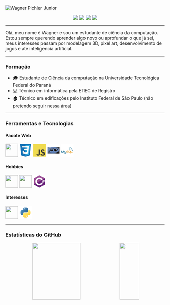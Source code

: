 ![Wagner Pichler Junior](https://user-images.githubusercontent.com/51832038/154328358-1e113059-a2a8-48c2-94b0-becf4db3498d.gif) <br>

<div align = "center">
  
[<img src="https://img.shields.io/badge/Gmail-D14836?style=for-the-badge&logo=gmail&logoColor=white" height="40">](mailto:waguinho.pichler@gmail.com "waguinho.pichler@gmail.com")
[<img src="https://img.shields.io/badge/Twitter-1DA1F2?style=for-the-badge&logo=twitter&logoColor=white" height="40">](https://twitter.com/ppichlerr "@ppichlerr")
[<img src="https://img.shields.io/badge/LinkedIn-0077B5?style=for-the-badge&logo=linkedin&logoColor=white" height="40">](https://www.linkedin.com/in/wagnerpic/ "wagnerpic")
[<img src="https://img.shields.io/badge/Itch.io-FA5C5C?style=for-the-badge&logo=itch.io&logoColor=white" height="40">](https://cacatua.itch.io "Cacatua")
  
</div>

<hr>

Olá, meu nome é Wagner e sou um estudante de ciência da computação. Estou sempre querendo aprender algo novo ou aprofundar o que já sei, meus interesses passam por modelagem 3D, pixel art, desenvolvimento de jogos e até inteligencia artificial. 

<hr>

### Formação
- 🎓 Estudante de Ciência da computação na Universidade Tecnológica Federal do Paraná
- 💻 Técnico em informática pela ETEC de Registro
- 🏠 Técnico em edificações pelo Instituto Federal de São Paulo (não pretendo seguir nessa área)

<hr>

### Ferramentas e Tecnologias

#### Pacote Web
[<img src="https://cdn.jsdelivr.net/gh/devicons/devicon/icons/html5/html5-original.svg" width="40" height="40">](https://www.w3schools.com/html/ "HTML5")
[<img src="https://raw.githubusercontent.com/devicons/devicon/master/icons/css3/css3-original.svg" width="40" height="40">](https://www.w3schools.com/css/ "CSS3")
[<img src="https://raw.githubusercontent.com/devicons/devicon/master/icons/javascript/javascript-original.svg" width="40" height="40">](https://developer.mozilla.org/en-US/docs/Web/JavaScript "JavaScript")
[<img src="https://raw.githubusercontent.com/devicons/devicon/master/icons/php/php-original.svg" width="40" height="40">](https://www.php.net "PHP")
[<img src="https://raw.githubusercontent.com/devicons/devicon/master/icons/mysql/mysql-original-wordmark.svg" width="40" height="40">](https://www.mysql.com/ "MySql")

#### Hobbies
[<img src="https://download.blender.org/branding/community/blender_community_badge_white.svg" width="40" height="40">](https://www.blender.org/ "Blender")
[<img src="https://www.vectorlogo.zone/logos/unity3d/unity3d-icon.svg" width="40" height="40">](https://unity.com/ "Unity")
[<img src="https://raw.githubusercontent.com/devicons/devicon/master/icons/csharp/csharp-original.svg" width="40" height="40">](https://www.w3schools.com/cs/ "CSharp")

#### Interesses
[<img src="https://cdn.jsdelivr.net/gh/devicons/devicon/icons/nodejs/nodejs-original.svg" width="40" height="40">](https://nodejs.org "NodeJs")
[<img src="https://raw.githubusercontent.com/devicons/devicon/master/icons/python/python-original.svg" width="40" height="40">](https://www.python.org "Python")

<hr>

### Estatísticas do GitHub
<div align="center">
  <img  width="55%" height="180em" src="https://github-readme-stats.vercel.app/api?username=waguip&show_icons=true&count_private=true&locale=pt-BR&theme=codeSTACKr"/>
  <img  width="35%" height="180em" src="https://github-readme-stats.vercel.app/api/top-langs/?username=waguip&layout=default&theme=codeSTACKr&custom_title=Linguagens mais usadas"/> 
</div>

<!---
waguip/waguip is a ✨ special ✨ repository because its `README.md` (this file) appears on your GitHub profile.
You can click the Preview link to take a look at your changes.
--->
